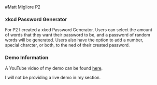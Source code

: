 #Matt Migliore P2
### xkcd Password Generator

For P2 I created a xkcd Password Generator. Users can select the amount of words that they want their password to be, and a password of random words will be generated. Users also have the option to add a number, special charcter, or both, to the ned of their created password.

### Demo Information

A YouTube video of my demo can be found [here]().

I will not be providing a live demo in my section.